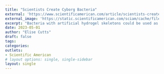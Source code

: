 ```yaml
---
title: "Scientists Create Cyborg Bacteria"
external: 'https://www.scientificamerican.com/article/scientists-create-cyborg-bacteria/'
external_image: 'https://static.scientificamerican.com/sciam/cache/file/232503C7-CA63-4950-858C1FB47B96B0E5_source.jpg?w=590&h=800&06A6EC13-1872-47FA-A064EBDCEA40A6DA'
excerpt: "Bacteria with artificial hydrogel skeletons could be used as tiny robots"
date: 2023-05-01
author: "Elise Cutts"
draft: false
tags:
categories:
outlets:
- Scientific American
# layout options: single, single-sidebar
layout: single
---
```


